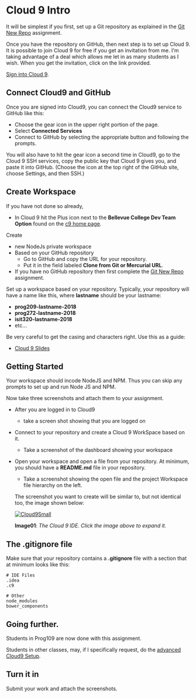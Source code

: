 # Cloud 9 Intro

It will be simplest if you first, set up a Git repository as explained in the [Git New Repo][gnr] assignment.

Once you have the repository on GitHub, then next step is to set up Cloud 9. It is possible to join Cloud 9 for free if you get an invitation from me. I'm taking advantage of a deal which allows me let in as many students as I wish. When you get the invitation, click on the link provided.

[Sign into Cloud 9][c9login].

## Connect Cloud9 and GitHub

Once you are signed into Cloud9, you can connect the Cloud9 service to GitHub like this:

- Choose the gear icon in the upper right portion of the page.
- Select **Connected Services**
- Connect to GitHub by selecting the appropriate button and following the prompts.

You will also have to hit the gear icon a second time in Cloud9, go to the Cloud 9 SSH services, copy the public key that Cloud 9 gives you, and paste it into GitHub. (Choose the icon at the top right of the GitHub site, choose Settings, and then SSH.)

## Create Workspace

If you have not done so already,

- In Cloud 9 hit the Plus icon next to the **Bellevue College Dev Team Option** found on the [c9 home page](https://c9.io).

Create
  - new NodeJs private workspace
  - Based on your GitHub repository
    - Go to GitHub and copy the URL for your repository.
    - Put it in the field labeled **Clone from Git or Mercurial URL**.
  - If you have no GitHub repository then first complete the [Git New Repo][gnr] assignment.

Set up a workspace based on your repository. Typically, your repository will have a name like this, where **lastname** should be your lastname:

- **prog209-lastname-2018**
- **prog272-lastname-2018**
- **isit320-lastname-2018**
- etc...

Be very careful to get the casing and characters right. Use this as a guide:

* [Cloud 9 Slides](http://bit.ly/elf-cloud9)

## Getting Started

Your workspace should incode NodeJS and NPM. Thus you can skip any prompts to set up and run Node JS and NPM.

Now take three screenshots and attach them to your assignment.

- After you are logged in to Cloud9
  - take a screen shot showing that you are logged on
- Connect to your repository and create a Cloud 9 WorkSpace based on it.
  - Take a screenshot of the dashboard showing your workspace
- Open your workspace and open a file from your repository. At minimum, you should have a **README.md** file in your repository.
  - Take a screenshot showing the open file and the project Workspace file hierarchy on the left.

  The screenshot you want to create will be similar to, but not identical too, the image shown below:

  [![Cloud9Small][cloud9Small]][Cloud9]

  **Image01**: *The Cloud 9 IDE. Click the image above to expand it.*


## The .gitignore file

Make sure that your repository contains a **.gitignore** file with a section that at minimum looks like this:

```
# IDE Files
.idea
.c9

# Other
node_modules
bower_components
```

## Going further.

Students in Prog109 are now done with this assignment.

Students in other classes, may, if I specifically request, do the [advanced Cloud9 Setup][ac9].
## Turn it in

Submit your work and attach the screenshots.

<!---------------------------->
<!-- Links in this document -->
<!---------------------------->

[ac9]: Cloud9/CloudNineAdvanced.html
[gnr]: https://www.elvenware.com/teach/assignments/GitNewRepo.html

[c9login]: https://c9.io/login
[cloud9]: https://s3.amazonaws.com/bucket01.elvenware.com/images/Cloud9Intro01.png
[cloud9Small]: https://s3.amazonaws.com/bucket01.elvenware.com/images/Cloud9IntroSmall01.png
[jsobjects]: https://github.com/charliecalvert/JsObjects/blob/master/README.md

[webpack-c9]: https://github.com/webpack/webpack-dev-server/issues/230
